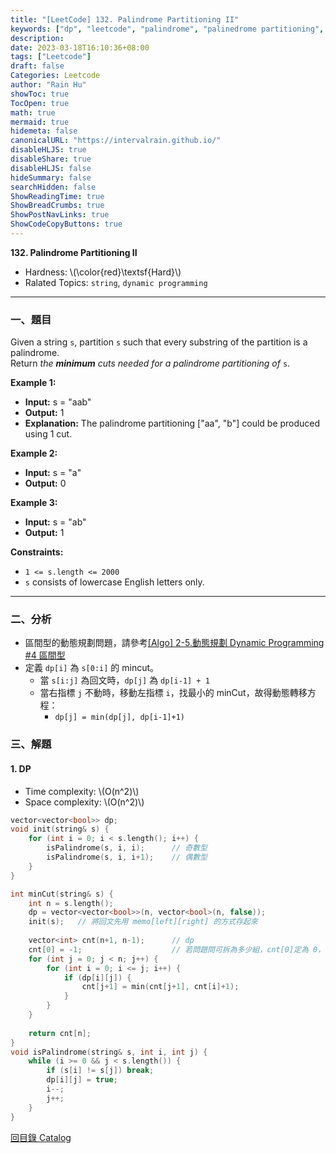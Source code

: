 ```yaml
---
title: "[LeetCode] 132. Palindrome Partitioning II"
keywords: ["dp", "leetcode", "palindrome", "palinedrome partitioning", "palinedrome partitioning II"]
description:
date: 2023-03-18T16:10:36+08:00
tags: ["Leetcode"]
draft: false
Categories: Leetcode
author: "Rain Hu"
showToc: true
TocOpen: true
math: true
mermaid: true
hidemeta: false
canonicalURL: "https://intervalrain.github.io/"
disableHLJS: true
disableShare: true
disableHLJS: false
hideSummary: false
searchHidden: false
ShowReadingTime: true
ShowBreadCrumbs: true
ShowPostNavLinks: true
ShowCodeCopyButtons: true
---
```

**132. Palindrome Partitioning II**
+ Hardness: \\(\color{red}\textsf{Hard}\\)
+ Ralated Topics: `string`, `dynamic programming`
---
### 一、題目
Given a string `s`, partition `s` such that every substring of the partition is a palindrome.  
Return *the **minimum** cuts needed for a palindrome partitioning of* `s`.

**Example 1:**  
+ **Input:** s = "aab"
+ **Output:** 1
+ **Explanation:** The palindrome partitioning ["aa", "b"] could be produced using 1 cut.  

**Example 2:**
+ **Input:** s = "a"
+ **Output:** 0

**Example 3:**
+ **Input:** s = "ab"
+ **Output:** 1

**Constraints:**
+ `1 <= s.length <= 2000`
+ `s` consists of lowercase English letters only.
---

### 二、分析
+ 區間型的動態規劃問題，請參考[[Algo] 2-5.動態規劃 Dynamic Programming #4 區間型](/cs/algo/dp/#4-區間型)
+ 定義 `dp[i]` 為 `s[0:i]` 的 mincut。
    + 當 `s[i:j]` 為回文時，`dp[j]` 為 `dp[i-1] + 1`
    + 當右指標 `j` 不動時，移動左指標 `i`，找最小的 minCut，故得動態轉移方程：
        + `dp[j] = min(dp[j], dp[i-1]+1)`

### 三、解題
#### 1. DP
+ Time complexity: \\(O(n^2)\\)
+ Space complexity: \\(O(n^2)\\)
```C++
vector<vector<bool>> dp;
void init(string& s) {
    for (int i = 0; i < s.length(); i++) {
        isPalindrome(s, i, i);      // 奇數型
        isPalindrome(s, i, i+1);    // 偶數型
    }
}

int minCut(string& s) {
    int n = s.length();
    dp = vector<vector<bool>>(n, vector<bool>(n, false));
    init(s);   // 將回文先用 memo[left][right] 的方式存起來 
    
    vector<int> cnt(n+1, n-1);      // dp
    cnt[0] = -1;                    // 若問題問可拆為多少組，cnt[0]定為 0，若問需切幾刀，cnt[0]定為 -1
    for (int j = 0; j < n; j++) {
        for (int i = 0; i <= j; i++) {
            if (dp[i][j]) {
                cnt[j+1] = min(cnt[j+1], cnt[i]+1);
            }
        }
    }
    
    return cnt[n];
}
void isPalindrome(string& s, int i, int j) {
    while (i >= 0 && j < s.length()) {
        if (s[i] != s[j]) break;
        dp[i][j] = true;
        i--; 
        j++;
    }
}
```
[回目錄 Catalog](/leetcode)